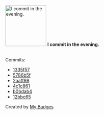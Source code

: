 <img src="https://github.com/my-badges/my-badges/blob/master/src/all-badges/time-of-commit/evening-commits.png?raw=true" alt="I commit in the evening." title="I commit in the evening." width="128">
<strong>I commit in the evening.</strong>
<br><br>

Commits:

- <a href="https://github.com/qoomon/actions--sign-commit/commit/1335f5783020df726e649169da3a36a0cfd29fa7">1335f57</a>
- <a href="https://github.com/qoomon/actions--sign-tag/commit/5786b5fcd1436b5a2662f04769914c9fb7868734">5786b5f</a>
- <a href="https://github.com/qoomon/actions--sign-commit/commit/2aaff989f2e51ebd1459c9daa123fb6d4881d94c">2aaff98</a>
- <a href="https://github.com/qoomon/actions--sign-commit/commit/4c1c8617089a358f8b78a0fbdfd0f3ecdafa6056">4c1c861</a>
- <a href="https://github.com/qoomon/sandbox/commit/b0bdab483de0cac2260794abbb12d9d8a4f4225d">b0bdab4</a>
- <a href="https://github.com/qoomon/actions--sign-commit/commit/12bbc6579a2af5065ae50fdfbbb98063a35bcc85">12bbc65</a>


Created by <a href="https://github.com/my-badges/my-badges">My Badges</a>